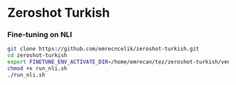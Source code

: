 # Zeroshot Turkish


### Fine-tuning on NLI
```bash
git clone https://github.com/emrecncelik/zeroshot-turkish.git
cd zeroshot-turkish
export FINETUNE_ENV_ACTIVATE_DIR=/home/emrecan/tez/zeroshot-turkish/venv/bin/activate
chmod +x run_nli.sh
./run_nli.sh
```
